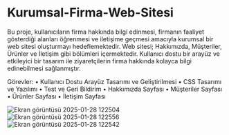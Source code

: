 # Kurumsal-Firma-Web-Sitesi

Bu proje, kullanıcıların firma hakkında bilgi edinmesi, firmanın faaliyet gösterdiği alanları öğrenmesi ve iletişime geçmesi amacıyla kurumsal bir web sitesi oluşturmayı hedeflemektedir. Web sitesi; Hakkımızda, Müşteriler, Ürünler ve İletişim gibi bölümleri içermektedir. Kullanıcı dostu bir arayüz ve etkileyici bir tasarım ile ziyaretçilerin firma hakkında kolayca bilgi edinebilmesi sağlanmıştır.

Görevler:
• Kullanıcı Dostu Arayüz Tasarımı ve Geliştirilmesi
• CSS Tasarımı ve Yazılımı
• Test ve Geri Bildirim
• Hakkımızda Sayfası
• Müşteriler Sayfası
• Ürünler Sayfası
• İletişim Sayfası

![Ekran görüntüsü 2025-01-28 122504](https://github.com/user-attachments/assets/aece3fea-b4bd-4422-95ec-3858cea7b516)
![Ekran görüntüsü 2025-01-28 122556](https://github.com/user-attachments/assets/9a6f7352-7324-4ae7-bc89-1bd441fe5f6f)
![Ekran görüntüsü 2025-01-28 122542](https://github.com/user-attachments/assets/f59a55dc-b446-4571-888c-4948906148da)

